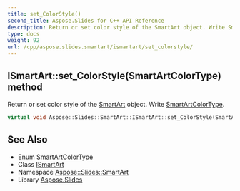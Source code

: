```yaml
---
title: set_ColorStyle()
second_title: Aspose.Slides for C++ API Reference
description: Return or set color style of the SmartArt object. Write SmartArtColorType.
type: docs
weight: 92
url: /cpp/aspose.slides.smartart/ismartart/set_colorstyle/
---
```

## ISmartArt::set_ColorStyle(SmartArtColorType) method


Return or set color style of the [SmartArt](../../smartart/) object. Write [SmartArtColorType](../../smartartcolortype/).

```cpp
virtual void Aspose::Slides::SmartArt::ISmartArt::set_ColorStyle(SmartArtColorType value)=0
```

## See Also

* Enum [SmartArtColorType](../smartartcolortype/)
* Class [ISmartArt](./)
* Namespace [Aspose::Slides::SmartArt](../)
* Library [Aspose.Slides](../../)